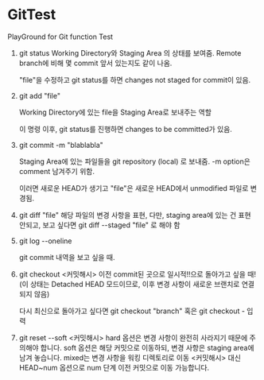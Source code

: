 # GitTest

PlayGround for Git function Test

1. git status
   Working Directory와 Staging Area 의 상태를 보여줌.
   Remote branch에 비해 몇 commit 앞서 있는지도 같이 나옴.

   "file"을 수정하고 git status를 하면 changes not staged for commit이 있음.

2. git add "file"

    Working Directory에 있는 file을 Staging Area로 보내주는 역할

   이 명령 이후, git status를 진행하면 changes to be committed가 있음.

3. git commit -m "blablabla"
   
   Staging Area에 있는 파일들을 git repository (local) 로 보내줌. 
   -m option은 comment 남겨주기 위함.

   이러면 새로운 HEAD가 생기고 "file"은 새로운 HEAD에서 unmodified 파일로 변경됨.

4. git diff "file"
    해당 파일의 변경 사항을 표현,
    다만, staging area에 있는 건 표현 안되고, 보고 싶다면 git diff --staged "file" 로 해야 함
    
4. git log --oneline

    git commit 내역을 보고 싶을 때. 

5. git checkout <커밋해시>
    이전 commit된 곳으로 일시적!!으로 돌아가고 싶을 때! (이 상태는 Detached HEAD 모드이므로, 이후 변경 사항이 새로운 브랜치로 연결되지 않음)

    다시 최신으로 돌아가고 싶다면 git checkout "branch" 혹은 git checkout - 입력

6. git reset --soft <커밋해시>
    hard 옵션은 변경 사항이 완전히 사라지기 때문에 주의해야 합니다.
    soft 옵션은 해당 커밋으로 이동하되, 변경 사항은 staging area에 남겨 놓습니다. mixed는 변경 사항을 워킹 디렉토리로 이동
    <커밋해시> 대신 HEAD~num 옵션으로 num 단계 이전 커밋으로 이동 가능합니다.


